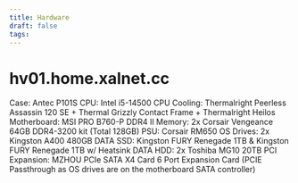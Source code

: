 ```yaml
---
title: Hardware
draft: false
tags:
---
```

# hv01.home.xalnet.cc

Case: Antec P101S
CPU: Intel i5-14500
CPU Cooling: Thermalright Peerless Assassin 120 SE + Thermal Grizzly Contact Frame + Thermalright Heilos
Motherboard: MSI PRO B760-P DDR4 II
Memory: 2x Corsair Vengeance 64GB DDR4-3200 kit (Total 128GB)
PSU: Corsair RM650
OS Drives: 2x Kingston A400 480GB
DATA SSD: Kingston FURY Renegade 1TB & Kingston FURY Renegade 1TB w/ Heatsink
DATA HDD: 2x Toshiba MG10 20TB
PCI Expansion: MZHOU PCIe SATA X4 Card 6 Port Expansion Card (PCIE Passthrough as OS drives are on the motherboard SATA controller)
